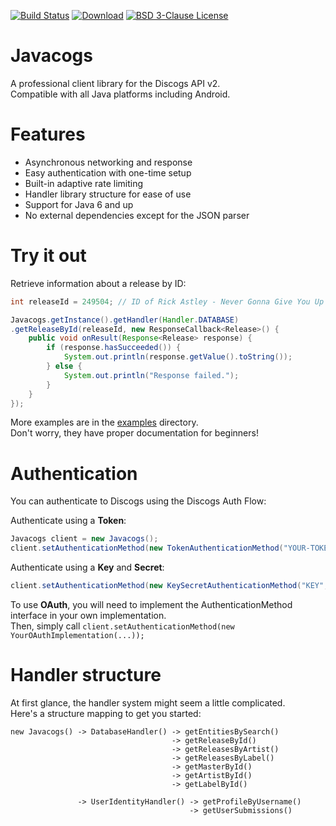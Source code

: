 [![Build Status](http://ci.hypothermic.nl/buildStatus/icon?job=javacogs/master)](https://ci.hypothermic.nl/job/javacogs/job/master/)
[![Download](https://img.shields.io/badge/download-latest-blue.svg)](https://ci.hypothermic.nl/job/javacogs/job/master/lastSuccessfulBuild/artifact/target/)
[![BSD 3-Clause License](https://img.shields.io/badge/license-BSD%203--Clause-lightgrey.svg)](https://github.com/hypothermic/javacogs/blob/master/LICENSE)

# Javacogs

A professional client library for the Discogs API v2.  
Compatible with all Java platforms including Android.

# Features

- Asynchronous networking and response
- Easy authentication with one-time setup
- Built-in adaptive rate limiting
- Handler library structure for ease of use
- Support for Java 6 and up
- No external dependencies except for the JSON parser

# Try it out

Retrieve information about a release by ID:

```java
int releaseId = 249504; // ID of Rick Astley - Never Gonna Give You Up

Javacogs.getInstance().getHandler(Handler.DATABASE)
.getReleaseById(releaseId, new ResponseCallback<Release>() {
    public void onResult(Response<Release> response) {
        if (response.hasSucceeded()) {
            System.out.println(response.getValue().toString());
        } else {
            System.out.println("Response failed.");
        }
    }
});
```

More examples are in the [examples](./src/examples/) directory.  
Don't worry, they have proper documentation for beginners!

# Authentication

You can authenticate to Discogs using the Discogs Auth Flow:

Authenticate using a **Token**:

```java
Javacogs client = new Javacogs();
client.setAuthenticationMethod(new TokenAuthenticationMethod("YOUR-TOKEN"));
```

Authenticate using a **Key** and **Secret**:

```java
client.setAuthenticationMethod(new KeySecretAuthenticationMethod("KEY", "SECRET"));
```

To use **OAuth**, you will need to implement the AuthenticationMethod interface in your own implementation.  
Then, simply call `client.setAuthenticationMethod(new YourOAuthImplementation(...));`

# Handler structure

At first glance, the handler system might seem a little complicated.  
Here's a structure mapping to get you started:

```
new Javacogs() -> DatabaseHandler() -> getEntitiesBySearch()
                                    -> getReleaseById()
                                    -> getReleasesByArtist()
                                    -> getReleasesByLabel()
                                    -> getMasterById()
                                    -> getArtistById()
                                    -> getLabelById()
                                    
               -> UserIdentityHandler() -> getProfileByUsername()
                                        -> getUserSubmissions()
```